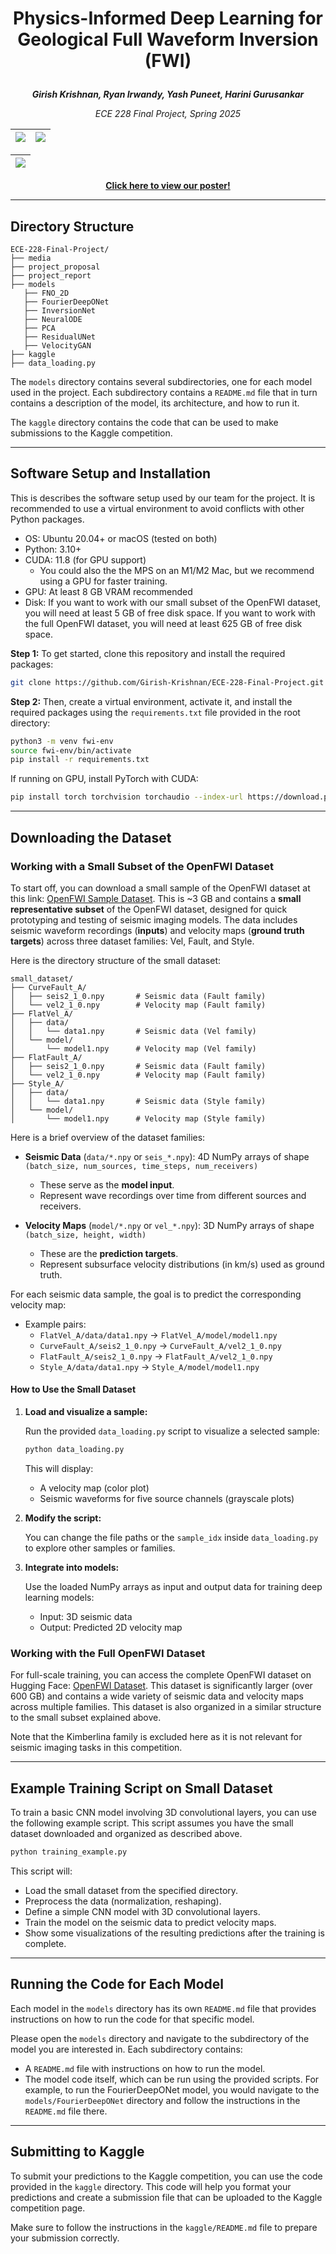 # <p align="center">Physics-Informed Deep Learning for Geological Full Waveform Inversion (FWI)</p>

__*<p align="center">Girish Krishnan, Ryan Irwandy, Yash Puneet, Harini Gurusankar</p>*__

*<p align="center">ECE 228 Final Project, Spring 2025</p>*

|![](./media/poster.png)|![](./media/team.png)|
|---|---|

|![](./media/waveform.gif)|
|---|

__<p align="center"><a href="https://docs.google.com/presentation/d/1wfly51wmukF_M-mXVlJaRHG03IYZg2LK1fLiKip6Jt8/edit?usp=sharing" target="_blank">
      Click here to view our poster!
   </a></p>__

---

## Directory Structure

```plaintext
ECE-228-Final-Project/
├── media
├── project_proposal
├── project_report
├── models
   ├── FNO_2D
   ├── FourierDeepONet
   ├── InversionNet
   ├── NeuralODE
   ├── PCA
   ├── ResidualUNet
   ├── VelocityGAN
├── kaggle
├── data_loading.py
```

The `models` directory contains several subdirectories, one for each model used in the project. Each subdirectory contains a `README.md` file that in turn contains a description of the model, its architecture, and how to run it.

The `kaggle` directory contains the code that can be used to make submissions to the Kaggle competition.

---

## Software Setup and Installation

This is describes the software setup used by our team for the project. It is recommended to use a virtual environment to avoid conflicts with other Python packages.

- OS: Ubuntu 20.04+ or macOS (tested on both)
- Python: 3.10+
- CUDA: 11.8 (for GPU support)
  - You could also the the MPS on an M1/M2 Mac, but we recommend using a GPU for faster training.
- GPU: At least 8 GB VRAM recommended
- Disk: If you want to work with our small subset of the OpenFWI dataset, you will need at least 5 GB of free disk space. If you want to work with the full OpenFWI dataset, you will need at least 625 GB of free disk space.

**Step 1:** To get started, clone this repository and install the required packages:

```bash
git clone https://github.com/Girish-Krishnan/ECE-228-Final-Project.git
```

**Step 2:** Then, create a virtual environment, activate it, and install the required packages using the `requirements.txt` file provided in the root directory:

```bash
python3 -m venv fwi-env
source fwi-env/bin/activate
pip install -r requirements.txt
```

If running on GPU, install PyTorch with CUDA:

```bash
pip install torch torchvision torchaudio --index-url https://download.pytorch.org/whl/cu118
```

---

## Downloading the Dataset

### Working with a Small Subset of the OpenFWI Dataset

To start off, you can download a small sample of the OpenFWI dataset at this link: [OpenFWI Sample Dataset](https://drive.google.com/drive/folders/1xN6Bc58ifY488msIMvQG5F8SZPz7YZrr?usp=sharing). This is ~3 GB and contains a **small representative subset** of the OpenFWI dataset, designed for quick prototyping and testing of seismic imaging models. The data includes seismic waveform recordings (**inputs**) and velocity maps (**ground truth targets**) across three dataset families: Vel, Fault, and Style.

Here is the directory structure of the small dataset:

```plaintext
small_dataset/
├── CurveFault_A/
│   ├── seis2_1_0.npy       # Seismic data (Fault family)
│   └── vel2_1_0.npy        # Velocity map (Fault family)
├── FlatVel_A/
│   ├── data/
│   │   └── data1.npy       # Seismic data (Vel family)
│   └── model/
│       └── model1.npy      # Velocity map (Vel family)
├── FlatFault_A/
│   ├── seis2_1_0.npy       # Seismic data (Fault family)
│   └── vel2_1_0.npy        # Velocity map (Fault family)
├── Style_A/
│   ├── data/
│   │   └── data1.npy       # Seismic data (Style family)
│   └── model/
│       └── model1.npy      # Velocity map (Style family)
```

Here is a brief overview of the dataset families:

- **Seismic Data** (`data/*.npy` or `seis_*.npy`):
  4D NumPy arrays of shape `(batch_size, num_sources, time_steps, num_receivers)`
  - These serve as the **model input**.
  - Represent wave recordings over time from different sources and receivers.

- **Velocity Maps** (`model/*.npy` or `vel_*.npy`):
  3D NumPy arrays of shape `(batch_size, height, width)`
  - These are the **prediction targets**.
  - Represent subsurface velocity distributions (in km/s) used as ground truth.


For each seismic data sample, the goal is to predict the corresponding velocity map:
- Example pairs:
  - `FlatVel_A/data/data1.npy` → `FlatVel_A/model/model1.npy`
  - `CurveFault_A/seis2_1_0.npy` → `CurveFault_A/vel2_1_0.npy`
  - `FlatFault_A/seis2_1_0.npy` → `FlatFault_A/vel2_1_0.npy`
  - `Style_A/data/data1.npy` → `Style_A/model/model1.npy`

#### How to Use the Small Dataset

1. **Load and visualize a sample:**

   Run the provided `data_loading.py` script to visualize a selected sample:

   ```bash
   python data_loading.py
   ```

   This will display:
   - A velocity map (color plot)
   - Seismic waveforms for five source channels (grayscale plots)

2. **Modify the script:**

   You can change the file paths or the `sample_idx` inside `data_loading.py` to explore other samples or families.

3. **Integrate into models:**

   Use the loaded NumPy arrays as input and output data for training deep learning models:
   - Input: 3D seismic data
   - Output: Predicted 2D velocity map

### Working with the Full OpenFWI Dataset

For full-scale training, you can access the complete OpenFWI dataset on Hugging Face: [OpenFWI Dataset](https://huggingface.co/datasets/samitizerxu/openfwi). This dataset is significantly larger (over 600 GB) and contains a wide variety of seismic data and velocity maps across multiple families. This dataset is also organized in a similar structure to the small subset explained above. 

Note that the Kimberlina family is excluded here as it is not relevant for seismic imaging tasks in this competition.

---

## Example Training Script on Small Dataset

To train a basic CNN model involving 3D convolutional layers, you can use the following example script. This script assumes you have the small dataset downloaded and organized as described above.

```bash
python training_example.py
```

This script will:
- Load the small dataset from the specified directory.
- Preprocess the data (normalization, reshaping).
- Define a simple CNN model with 3D convolutional layers.
- Train the model on the seismic data to predict velocity maps.
- Show some visualizations of the resulting predictions after the training is complete.

---

## Running the Code for Each Model

Each model in the `models` directory has its own `README.md` file that provides instructions on how to run the code for that specific model. 

Please open the `models` directory and navigate to the subdirectory of the model you are interested in. Each subdirectory contains:
- A `README.md` file with instructions on how to run the model.
- The model code itself, which can be run using the provided scripts.
For example, to run the FourierDeepONet model, you would navigate to the `models/FourierDeepONet` directory and follow the instructions in the `README.md` file there.

---

## Submitting to Kaggle

To submit your predictions to the Kaggle competition, you can use the code provided in the `kaggle` directory. This code will help you format your predictions and create a submission file that can be uploaded to the Kaggle competition page.

Make sure to follow the instructions in the `kaggle/README.md` file to prepare your submission correctly.